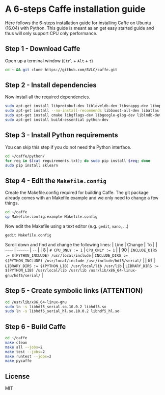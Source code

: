 A 6-steps Caffe installation guide
=============
Here follows the 6-steps installation guide for installing Caffe on Ubuntu (16.04) with Python. This guide is meant as an get easy started guide and thus will only support CPU only performance.


Step 1 - Download Caffe
-----
Open up a terminal window (`Ctrl` + `Alt` + `t`)
```bash
cd ~ && git clone https://github.com/BVLC/caffe.git
```

Step 2 - Install dependencies
-----
Now install all the required dependencies. 
```bash
sudo apt-get install libprotobuf-dev libleveldb-dev libsnappy-dev libopencv-dev libhdf5-serial-dev protobuf-compiler
sudo apt-get install --no-install-recommends libboost-all-dev libatlas-base-dev
sudo apt-get install cmake libgflags-dev libgoogle-glog-dev liblmdb-dev python-protobuf
sudo apt-get install build-essential python-dev
```

Step 3 - Install Python requirements
-----
You can skip this step if you do not need the Python interface. 
```bash
cd ~/caffe/python/
for req in $(cat requirements.txt); do sudo pip install $req; done
sudo pip install sklearn
```

Step 4 - Edit the `Makefile.config`
-----
Create the Makefile.config required for building Caffe. The git package already comes with an Makefile example and we only need to change a few things.
```bash
cd ~/caffe
cp Makefile.config.example Makefile.config 
```

Now edit the Makefile using a text editor (e.g. `gedit`, `nano`, ...)
```bash
gedit Makefile.config
```

Scroll down and find and change the following lines:
| Line | Change | To |
| ---- | ------ | -- |
| 8    | `# CPU_ONLY := 1` | `CPU_ONLY := 1` |
| 90   | `INCLUDE_DIRS := $(PYTHON_INCLUDE) /usr/local/include` | `INCLUDE_DIRS := $(PYTHON_INCLUDE) /usr/local/include /usr/include/hdf5/serial/` |
| 91   | `LIBRARY_DIRS := $(PYTHON_LIB) /usr/local/lib /usr/lib` | `LIBRARY_DIRS := $(PYTHON_LIB) /usr/local/lib /usr/lib /usr/lib/x86_64-linux-gnu/hdf5/serial/` |



Step 5 - Create symbolic links (ATTENTION)
-----
```bash
cd /usr/lib/x86_64-linux-gnu
sudo ln -s libhdf5_serial.so.10.0.2 libhdf5.so
sudo ln -s libhdf5_serial_hl.so.10.0.2 libhdf5_hl.so
```

Step 6 - Build Caffe
-----
```bash
cd ~/caffe
make clean
make all --jobs=2
make test --jobs=2
make runtest --jobs=2
make pycaffe
```

License
-----
MIT
